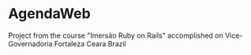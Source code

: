 # AgendaWeb
Project from the course "Imersão Ruby on Rails" accomplished on Vice-Governadoria Fortaleza Ceara Brazil
